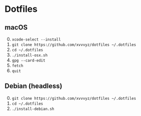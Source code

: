 # Dotfiles

## macOS

0. `xcode-select --install`
1. `git clone https://github.com/xvvvyz/dotfiles ~/.dotfiles`
2. `cd ~/.dotfiles`
3. `./install-osx.sh`
4. `gpg --card-edit`
5. `fetch`
6. `quit`

## Debian (headless)

0. `git clone https://github.com/xvvvyz/dotfiles ~/.dotfiles`
1. `cd ~/.dotfiles`
2. `./install-debian.sh`
